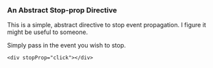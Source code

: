 ### An Abstract Stop-prop Directive

This is a simple, abstract directive to stop event propagation. I figure it might be useful to someone. 

Simply pass in the event you wish to stop.

    <div stopProp="click"></div>